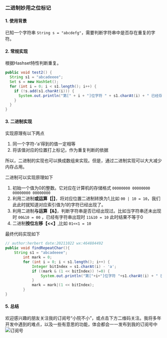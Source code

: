 ### 二进制妙用之位标记

#### 1. 使用背景

已知一个字符串 `String s = "abcdefg"`，需要判断字符串中是否存在重复的字符。

#### 2. 常规实现

根据Hashset特性判断重复。

```java
public void test2() {
  String s1 = "abcadeeee";
  Set s = new HashSet();
  for (int i = 0; i < s1.length(); i++) {
    if (!s.add(s1.charAt(i))) {
      System.out.println("第[" + i + "]位字符 " + s1.charAt(i) + " 已经存在");
    }
  }
}
```

#### 3. 二进制实现

实现原理有以下两点

1. 同一个字符-‘a’得到的值一定相等
2. 将该值对应的位置打上标记，作为重复判断的依据

所以，二进制的实现也可以换成数组来实现。但是，通过二进制实现可以大大减少内存占用。

二进制可以实现原理如下

1. 初始一个值为0的整数。它对应在计算机的存储格式 `00000000 00000000 00000000 00000000` 
2. 利用二进制**或运算【|】**，将对应位置二进制转换为1,比如 `00 | 10 = 10`，我们此此时就知道对应索引值为1的字符已经出现了。
3. 利用二进制**与运算【&】**，判断字符串是否已经出现过。比如当字符串还未出现时 `00&10 = 00` ，已经有字符串出现时 `11&10 = 10` 此时结果不等于0
4. 二进制**按位左移【<<】**,比如 `01<<1 = 10`

最终代码实现如下

```java
// author:herbert date:20211022 wx:464884492
public void findRepeatChar(){
	String s1 = "abcadeeee";
		int mark = 0;
		for (int i = 0; i < s1.length(); i++) {
			Integer bitIndex = s1.charAt(i) - 'a';
			if ((mark & (1 << bitIndex)) !=0) {
				System.out.println("第["+i+"]位字符 "+s1.charAt(i) + " 已经存在");
			}
			mark = mark|(1 << bitIndex);
		}
}    
```
#### 5. 总结

欢迎感兴趣的朋友关注我的订阅号“小院不小”，或点击下方二维码关注。我将多年开发中遇到的难点，以及一些有意思的功能，体会都会一一发布到我的订阅号中
![订阅号](https://images.cnblogs.com/cnblogs_com/yfrs/1583406/o_dyh.jpg)

